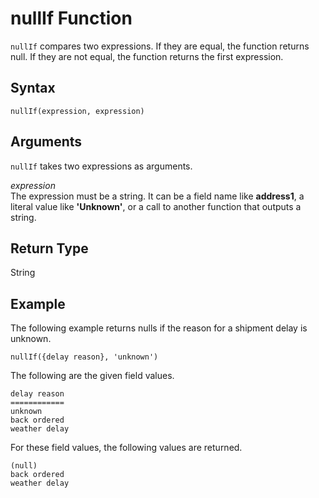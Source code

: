 # nullIf Function<a name="nullIf-function"></a>

`nullIf` compares two expressions\. If they are equal, the function returns null\. If they are not equal, the function returns the first expression\.

## Syntax<a name="nullIf-function-syntax"></a>

```
nullIf(expression, expression)
```

## Arguments<a name="nullIf-function-arguments"></a>

`nullIf` takes two expressions as arguments\. 

 *expression*   
The expression must be a string\. It can be a field name like **address1**, a literal value like **'Unknown'**, or a call to another function that outputs a string\. 

## Return Type<a name="nullIf-function-return-type"></a>

String

## Example<a name="nullIf-function-example"></a>

The following example returns nulls if the reason for a shipment delay is unknown\.

```
nullIf({delay reason}, 'unknown')
```

The following are the given field values\.

```
delay reason
============
unknown         
back ordered 
weather delay
```

For these field values, the following values are returned\.

```
(null)
back ordered 
weather delay
```